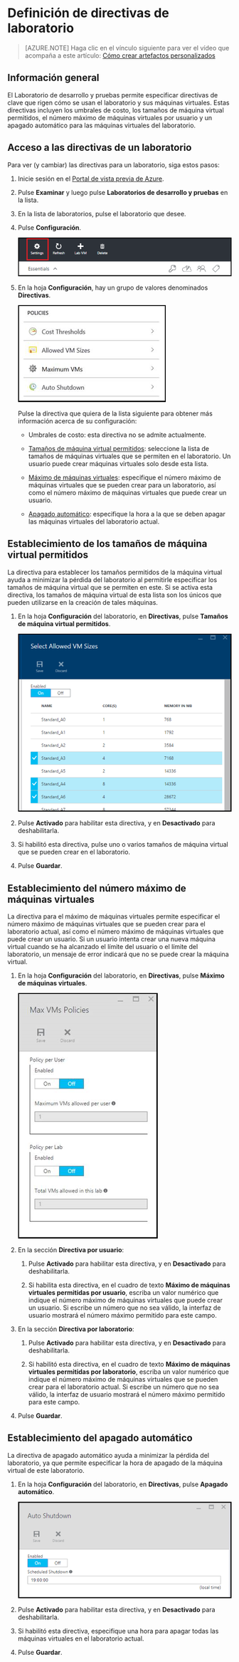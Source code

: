 <properties
	pageTitle="Definición de directivas de laboratorio | Microsoft Azure"
	description="Obtenga información acerca de cómo definir directivas de laboratorio como tamaños de máquina virtual, máximo de máquinas virtuales por usuario y automatización de apagado."
	services="devtest-lab,virtual-machines"
	documentationCenter="na"
	authors="tomarcher"
	manager="douge"
	editor=""/>

<tags
	ms.service="devtest-lab"
	ms.workload="na"
	ms.tgt_pltfrm="na"
	ms.devlang="na"
	ms.topic="article"
	ms.date="02/18/2016"
	ms.author="tarcher"/>

# Definición de directivas de laboratorio

> [AZURE.NOTE] Haga clic en el vínculo siguiente para ver el vídeo que acompaña a este artículo: [Cómo crear artefactos personalizados](/documentation/videos/how-to-set-vm-policies-in-a-devtest-lab)

## Información general

El Laboratorio de desarrollo y pruebas permite especificar directivas de clave que rigen cómo se usan el laboratorio y sus máquinas virtuales. Estas directivas incluyen los umbrales de costo, los tamaños de máquina virtual permitidos, el número máximo de máquinas virtuales por usuario y un apagado automático para las máquinas virtuales del laboratorio.

## Acceso a las directivas de un laboratorio

Para ver (y cambiar) las directivas para un laboratorio, siga estos pasos:

1. Inicie sesión en el [Portal de vista previa de Azure](https://portal.azure.com).

1. Pulse **Examinar** y luego pulse **Laboratorios de desarrollo y pruebas** en la lista.

1. En la lista de laboratorios, pulse el laboratorio que desee.

1. Pulse **Configuración**.

	![Settings](./media/devtest-lab-set-lab-policy/lab-blade-settings.png)

1. En la hoja **Configuración**, hay un grupo de valores denominados **Directivas**.

	![Settings](./media/devtest-lab-set-lab-policy/policies.png)

	Pulse la directiva que quiera de la lista siguiente para obtener más información acerca de su configuración:

	- Umbrales de costo: esta directiva no se admite actualmente.

	- [Tamaños de máquina virtual permitidos](#set-allowed-vm-sizes): seleccione la lista de tamaños de máquinas virtuales que se permiten en el laboratorio. Un usuario puede crear máquinas virtuales solo desde esta lista.

	- [Máximo de máquinas virtuales](#set-maximum-vms): especifique el número máximo de máquinas virtuales que se pueden crear para un laboratorio, así como el número máximo de máquinas virtuales que puede crear un usuario.

	- [Apagado automático](#set-auto-shutdown): especifique la hora a la que se deben apagar las máquinas virtuales del laboratorio actual.

## Establecimiento de los tamaños de máquina virtual permitidos

La directiva para establecer los tamaños permitidos de la máquina virtual ayuda a minimizar la pérdida del laboratorio al permitirle especificar los tamaños de máquina virtual que se permiten en este. Si se activa esta directiva, los tamaños de máquina virtual de esta lista son los únicos que pueden utilizarse en la creación de tales máquinas.

1. En la hoja **Configuración** del laboratorio, en **Directivas**, pulse **Tamaños de máquina virtual permitidos**.

	![Settings](./media/devtest-lab-set-lab-policy/allowed-vm-sizes-policy.png)
 
1. Pulse **Activado** para habilitar esta directiva, y en **Desactivado** para deshabilitarla.

1. Si habilitó esta directiva, pulse uno o varios tamaños de máquina virtual que se pueden crear en el laboratorio.

1. Pulse **Guardar**.

## Establecimiento del número máximo de máquinas virtuales

La directiva para el máximo de máquinas virtuales permite especificar el número máximo de máquinas virtuales que se pueden crear para el laboratorio actual, así como el número máximo de máquinas virtuales que puede crear un usuario. Si un usuario intenta crear una nueva máquina virtual cuando se ha alcanzado el límite del usuario o el límite del laboratorio, un mensaje de error indicará que no se puede crear la máquina virtual.

1. En la hoja **Configuración** del laboratorio, en **Directivas**, pulse **Máximo de máquinas virtuales**.

	![Settings](./media/devtest-lab-set-lab-policy/max-vms-policies.png)

1. En la sección **Directiva por usuario**:
 
	1. Pulse **Activado** para habilitar esta directiva, y en **Desactivado** para deshabilitarla.
	
	1. Si habilita esta directiva, en el cuadro de texto **Máximo de máquinas virtuales permitidas por usuario**, escriba un valor numérico que indique el número máximo de máquinas virtuales que puede crear un usuario. Si escribe un número que no sea válido, la interfaz de usuario mostrará el número máximo permitido para este campo.

1. En la sección **Directiva por laboratorio**:
 
	1. Pulse **Activado** para habilitar esta directiva, y en **Desactivado** para deshabilitarla.
	
	1. Si habilitó esta directiva, en el cuadro de texto **Máximo de máquinas virtuales permitidas por laboratorio**, escriba un valor numérico que indique el número máximo de máquinas virtuales que se pueden crear para el laboratorio actual. Si escribe un número que no sea válido, la interfaz de usuario mostrará el número máximo permitido para este campo.

1. Pulse **Guardar**.

## Establecimiento del apagado automático

La directiva de apagado automático ayuda a minimizar la pérdida del laboratorio, ya que permite especificar la hora de apagado de la máquina virtual de este laboratorio.

1. En la hoja **Configuración** del laboratorio, en **Directivas**, pulse **Apagado automático**.

	![Settings](./media/devtest-lab-set-lab-policy/auto-shutdown-policy.png)

1. Pulse **Activado** para habilitar esta directiva, y en **Desactivado** para deshabilitarla.

1. Si habilitó esta directiva, especifique una hora para apagar todas las máquinas virtuales en el laboratorio actual.

1. Pulse **Guardar**.

<!---HONumber=AcomDC_0224_2016-->